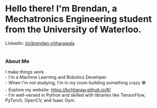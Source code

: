 <body>
  <h1>Hello there! I'm Brendan, a Mechatronics Engineering student from the University of Waterloo.</h1>
  <div class="contact-links">
    LinkedIn: <a href="https://www.linkedin.com/in/bchharawala/" target="_blank">/in/brendan-chharawala</a><br><br>
  </div>

  <h3 class="about-me">About Me</h3>
  <div class="about-me">
    <p>
      I make things work<br>
      - I'm a Machine Learning and Robotics Developer<br>
      - When I'm not studying, I'm in my room building something crazy 🛠️<br>
      - Explore my website: <a href="https://bchharaw.github.io/#/" target="_blank">https://bchharaw.github.io/#/</a><br>
      - I'm well-versed in Python and skilled with libraries like TensorFlow, PyTorch, OpenCV, and Isaac Gym.<br>
    </p>
  </div>
</body>
</html>

